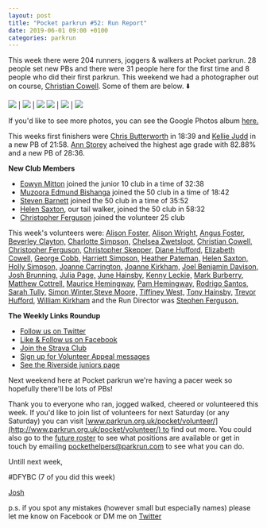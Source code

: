 ```yaml
---
layout: post
title: "Pocket parkrun #52: Run Report"
date: 2019-06-01 09:00 +0100
categories: parkrun
---
```


This week there were 204 runners, joggers & walkers at Pocket parkrun. 28 people set new PBs and there were 31 people here for the first time and 8 people who did their first parkrun. This weekend we had a photographer out on course, [Christian Cowell](http://www.parkrun.org.uk/results/athleteresultshistory/?athleteNumber=5190012). Some of them are below. ⬇️

![](https://joshsblogaboutstuff.files.wordpress.com/2019/08/front-runners-1.jpg) | ![](https://joshsblogaboutstuff.files.wordpress.com/2019/08/20190601-01.jpg) | ![](https://joshsblogaboutstuff.files.wordpress.com/2019/08/20190601-02.jpg)
![](https://joshsblogaboutstuff.files.wordpress.com/2019/08/20190601-03.jpg) | ![](https://joshsblogaboutstuff.files.wordpress.com/2019/08/20190601-04.jpg) | ![](https://joshsblogaboutstuff.files.wordpress.com/2019/08/20190601-05.jpg)

If you'd like to see more photos, you can see the Google Photos album [here.](https://photos.app.goo.gl/7qBjJD57G9n5Zvfg6)

This weeks first finishers were [Chris Butterworth](https://www.parkrun.org.uk/pocket/results/latestresults/athletehistory?athleteNumber=287219) in 18:39 and [Kellie Judd](https://www.parkrun.org.uk/pocket/results/latestresults/athletehistory?athleteNumber=5634827) in a new PB of 21:58. [Ann Storey](https://www.parkrun.org.uk/pocket/results/latestresults/athletehistory?athleteNumber=3408341) acheived the highest age grade with 82.88% and a new PB of 28:36.

**New Club Members**

*   [](https://images.parkrun.com/blogs.dir/1667/files/2019/02/10_club_mini-e1550337085201.jpg)[Eowyn Mitton](https://www.parkrun.org.uk/pocket/results/latestresults/athletehistory?athleteNumber=4835991) joined the junior 10 club in a time of 32:38
*   [](https://images.parkrun.com/blogs.dir/1667/files/2019/02/50_club_mini-e1550336989477.jpg)[Muzoora Edmund Bishanga](https://www.parkrun.org.uk/pocket/results/latestresults/athletehistory?athleteNumber=171959) joined the 50 club in a time of 18:42
*   [](https://images.parkrun.com/blogs.dir/1667/files/2019/02/50_club_mini-e1550336989477.jpg)[Steven Barnett](https://www.parkrun.org.uk/pocket/results/latestresults/athletehistory?athleteNumber=4179392) joined the 50 club in a time of 35:52
*   [](https://images.parkrun.com/blogs.dir/1667/files/2019/02/50_club_mini-e1550336989477.jpg)[Helen Saxton](https://www.parkrun.org.uk/pocket/results/latestresults/athletehistory?athleteNumber=831489), our tail walker, joined the 50 club in 58:32
*   [](https://images.parkrun.com/blogs.dir/1667/files/2019/02/25_club_mini-e1550337100687.jpg)[Christopher Ferguson](http://www.parkrun.org.uk/results/athleteresultshistory/?athleteNumber=311483) joined the volunteer 25 club

This week's volunteers were: [Alison Foster,](https://www.parkrun.org.uk/results/athleteresultshistory/?athleteNumber=3830888) [Alison Wright,](http://www.parkrun.org.uk/results/athleteresultshistory/?athleteNumber=4634189) [Angus Foster,](https://www.parkrun.org.uk/results/athleteresultshistory/?athleteNumber=4280588) [Beverley Clayton,](https://www.parkrun.org.uk/results/athleteresultshistory/?athleteNumber=2476971) [Charlotte Simpson,](http://www.parkrun.org.uk/results/athleteresultshistory/?athleteNumber=2079756) [Chelsea Zwetsloot,](http://www.parkrun.org.uk/results/athleteresultshistory/?athleteNumber=2107075) [Christian Cowell,](http://www.parkrun.org.uk/results/athleteresultshistory/?athleteNumber=5190012) [Christopher Ferguson,](http://www.parkrun.org.uk/results/athleteresultshistory/?athleteNumber=311483) [Christopher Skepper,](http://www.parkrun.org.uk/results/athleteresultshistory/?athleteNumber=3655506) [Diane Hufford,](http://www.parkrun.org.uk/results/athleteresultshistory/?athleteNumber=340498) [Elizabeth Cowell,](http://www.parkrun.org.uk/results/athleteresultshistory/?athleteNumber=5095759) [George Cobb,](https://www.parkrun.org.uk/results/athleteresultshistory/?athleteNumber=343024) [Harriett Simpson,](http://www.parkrun.org.uk/results/athleteresultshistory/?athleteNumber=3165292) [Heather Pateman,](http://www.parkrun.org.uk/athleteresultshistory?athleteNumber=2256823) [Helen Saxton,](http://www.parkrun.org.uk/results/athleteresultshistory/?athleteNumber=831489) [Holly Simpson,](http://www.parkrun.org.uk/results/athleteresultshistory/?athleteNumber=4383661) [Joanne Carrington,](http://www.parkrun.org.uk/results/athleteresultshistory/?athleteNumber=181580) [Joanne Kirkham,](http://www.parkrun.org.uk/results/athleteresultshistory/?athleteNumber=4936439) [Joel Benjamin Davison,](https://www.parkrun.org.uk/results/athleteresultshistory/?athleteNumber=190578) [Josh Brunning,](http://www.parkrun.org.uk/results/athleteresultshistory/?athleteNumber=4196740) [Julia Page,](http://www.parkrun.org.uk/results/athleteresultshistory/?athleteNumber=508834) [June Hainsby,](http://www.parkrun.org.uk/results/athleteresultshistory/?athleteNumber=4756215) [Kenny Leckie,](http://www.parkrun.org.uk/results/athleteresultshistory/?athleteNumber=4073128) [Mark Burberry,](http://www.parkrun.org.uk/results/athleteresultshistory/?athleteNumber=3744528) [Matthew Cottrell,](https://www.parkrun.org.uk/athleteresultshistory?athleteNumber=1165737) [Maurice Hemingway,](https://www.parkrun.org.uk/results/athleteresultshistory/?athleteNumber=73075) [Pam Hemingway,](http://www.parkrun.org.uk/results/athleteresultshistory/?athleteNumber=73180) [Rodrigo Santos,](https://www.parkrun.org.uk/results/athleteresultshistory/?athleteNumber=1419414) [Sarah Tully,](http://www.parkrun.org.uk/results/athleteresultshistory/?athleteNumber=4909207) [Simon Winter,](http://www.parkrun.org.uk/results/athleteresultshistory/?athleteNumber=628408)[Steve Moore,](http://www.parkrun.org.uk/results/athleteresultshistory/?athleteNumber=1771782) [Tiffiney West,](https://www.parkrun.org.uk/results/athleteresultshistory/?athleteNumber=5256344) [Tony Hainsby,](http://www.parkrun.org.uk/athleteresultshistory?athleteNumber=249147) [Trevor Hufford,](http://www.parkrun.org.uk/results/athleteresultshistory/?athleteNumber=339748) [William Kirkham](http://www.parkrun.org.uk/results/athleteresultshistory/?athleteNumber=4936459) and the Run Director was [Stephen Ferguson](http://www.parkrun.org.uk/results/athleteresultshistory/?athleteNumber=190582)[.](http://www.parkrun.org.uk/results/athleteresultshistory/?athleteNumber=4936459)  

**The Weekly Links Roundup**

*   [Follow us on Twitter](https://twitter.com/pocketparkrun)
*   [Like & Follow us on Facebook](https://www.facebook.com/pocketparkrun/)
*   [Join the Strava Club](https://www.strava.com/clubs/pocketparkrun)
*   [Sign up for Volunteer Appeal messages](https://www.parkrun.com/runner/opt-ins/?Country=UK)
*   [See the Riverside juniors page](https://www.parkrun.org.uk/riversidestneots-juniors/)

Next weekend here at Pocket parkrun we're having a pacer week so hopefully there'll be lots of PBs!

Thank you to everyone who ran, jogged walked, cheered or volunteered this week. If you'd like to join list of volunteers for next Saturday (or any Saturday) you can visit [www.parkrun.org.uk/pocket/volunteer/](http://www.parkrun.org.uk/pocket/volunteer/) to find out more. You could also go to the [future roster](http://www.parkrun.org.uk/pocket/futureroster/) to see what positions are available or get in touch by emailing [pockethelpers@parkrun.com](mailto:pockethelpers@parkrun.com) to see what you can do.

Untill next week,

#DFYBC (7 of you did this week)

[Josh](http://www.parkrun.org.uk/results/athleteresultshistory/?athleteNumber=4196740)

p.s. if you spot any mistakes (however small but especially names) please let me know on Facebook or DM me on [Twitter](https://twitter.com/_Josh_justJosh)